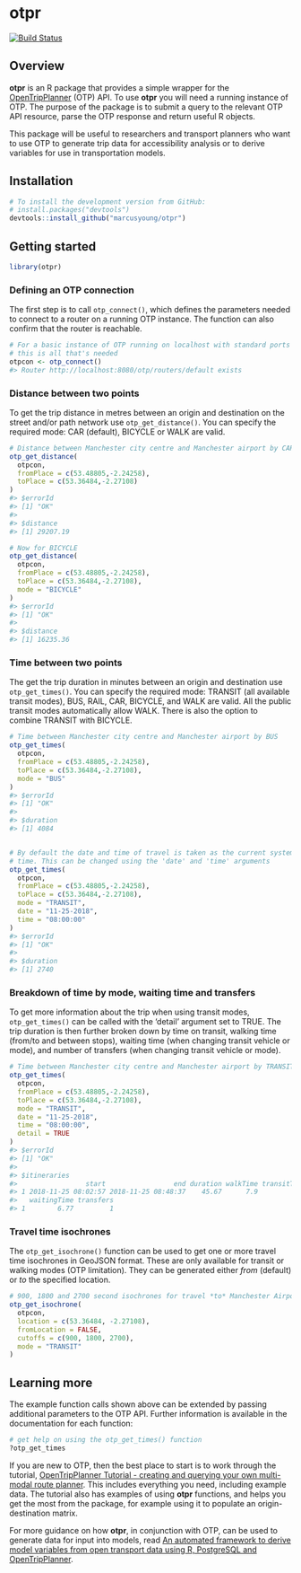 
<!-- README.md is generated from README.Rmd. Please edit that file -->

# otpr

[![Build
Status](https://travis-ci.org/marcusyoung/otpr.svg?branch=master)](https://travis-ci.org/marcusyoung/otpr)

## Overview

**otpr** is an R package that provides a simple wrapper for the
[OpenTripPlanner](https://www.opentripplanner.org/) (OTP) API. To use
**otpr** you will need a running instance of OTP. The purpose of the
package is to submit a query to the relevant OTP API resource, parse the
OTP response and return useful R objects.

This package will be useful to researchers and transport planners who
want to use OTP to generate trip data for accessibility analysis or to
derive variables for use in transportation models.

## Installation

``` r
# To install the development version from GitHub:
# install.packages("devtools")
devtools::install_github("marcusyoung/otpr")
```

## Getting started

``` r
library(otpr)
```

### Defining an OTP connection

The first step is to call `otp_connect()`, which defines the parameters
needed to connect to a router on a running OTP instance. The function
can also confirm that the router is
reachable.

``` r
# For a basic instance of OTP running on localhost with standard ports and a 'default' router
# this is all that's needed
otpcon <- otp_connect()
#> Router http://localhost:8080/otp/routers/default exists
```

### Distance between two points

To get the trip distance in metres between an origin and destination on
the street and/or path network use `otp_get_distance()`. You can specify
the required mode: CAR (default), BICYCLE or WALK are valid.

``` r
# Distance between Manchester city centre and Manchester airport by CAR
otp_get_distance(
  otpcon,
  fromPlace = c(53.48805,-2.24258),
  toPlace = c(53.36484,-2.27108)
)
#> $errorId
#> [1] "OK"
#> 
#> $distance
#> [1] 29207.19

# Now for BICYCLE
otp_get_distance(
  otpcon,
  fromPlace = c(53.48805,-2.24258),
  toPlace = c(53.36484,-2.27108),
  mode = "BICYCLE"
)
#> $errorId
#> [1] "OK"
#> 
#> $distance
#> [1] 16235.36
```

### Time between two points

The get the trip duration in minutes between an origin and destination
use `otp_get_times()`. You can specify the required mode: TRANSIT (all
available transit modes), BUS, RAIL, CAR, BICYCLE, and WALK are valid.
All the public transit modes automatically allow WALK. There is also the
option to combine TRANSIT with BICYCLE.

``` r
# Time between Manchester city centre and Manchester airport by BUS
otp_get_times(
  otpcon,
  fromPlace = c(53.48805,-2.24258),
  toPlace = c(53.36484,-2.27108),
  mode = "BUS"
)
#> $errorId
#> [1] "OK"
#> 
#> $duration
#> [1] 4084


# By default the date and time of travel is taken as the current system date and
# time. This can be changed using the 'date' and 'time' arguments
otp_get_times(
  otpcon,
  fromPlace = c(53.48805,-2.24258),
  toPlace = c(53.36484,-2.27108),
  mode = "TRANSIT",
  date = "11-25-2018",
  time = "08:00:00"
)
#> $errorId
#> [1] "OK"
#> 
#> $duration
#> [1] 2740
```

### Breakdown of time by mode, waiting time and transfers

To get more information about the trip when using transit modes,
`otp_get_times()` can be called with the ‘detail’ argument set to TRUE.
The trip duration is then further broken down by time on transit,
walking time (from/to and between stops), waiting time (when changing
transit vehicle or mode), and number of transfers (when changing transit
vehicle or
mode).

``` r
# Time between Manchester city centre and Manchester airport by TRANSIT with detail
otp_get_times(
  otpcon,
  fromPlace = c(53.48805,-2.24258),
  toPlace = c(53.36484,-2.27108),
  mode = "TRANSIT",
  date = "11-25-2018",
  time = "08:00:00",
  detail = TRUE
)
#> $errorId
#> [1] "OK"
#> 
#> $itineraries
#>                 start                 end duration walkTime transitTime
#> 1 2018-11-25 08:02:57 2018-11-25 08:48:37    45.67      7.9          31
#>   waitingTime transfers
#> 1        6.77         1
```

### Travel time isochrones

The `otp_get_isochrone()` function can be used to get one or more travel
time isochrones in GeoJSON format. These are only available for transit
or walking modes (OTP limitation). They can be generated either *from*
(default) or *to* the specified
location.

``` r
# 900, 1800 and 2700 second isochrones for travel *to* Manchester Airport by any transit mode
otp_get_isochrone(
  otpcon,
  location = c(53.36484, -2.27108),
  fromLocation = FALSE,
  cutoffs = c(900, 1800, 2700),
  mode = "TRANSIT"
)
```

## Learning more

The example function calls shown above can be extended by passing
additional parameters to the OTP API. Further information is available
in the documentation for each function:

``` r
# get help on using the otp_get_times() function
?otp_get_times
```

If you are new to OTP, then the best place to start is to work through
the tutorial, [OpenTripPlanner Tutorial - creating and querying your own
multi-modal route planner](https://github.com/marcusyoung/otp-tutorial).
This includes everything you need, including example data. The tutorial
also has examples of using **otpr** functions, and helps you get the
most from the package, for example using it to populate an
origin-destination matrix.

For more guidance on how **otpr**, in conjunction with OTP, can be used
to generate data for input into models, read [An automated framework to
derive model variables from open transport data using R, PostgreSQL and
OpenTripPlanner](https://eprints.soton.ac.uk/389728/).
